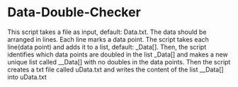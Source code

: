 # Data-Double-Checker
This script takes a file as input, default: Data.txt.
The data should be arranged in lines. Each line marks a data point.
The script takes each line(data point) and adds it to a list, default: _Data[].
Then, the script identifies which data points are doubled in the list _Data[] and makes a new unique list called __Data[] with no doubles in the data points.
Then the script creates a txt file called uData.txt and writes the content of the list __Data[] into uData.txt
